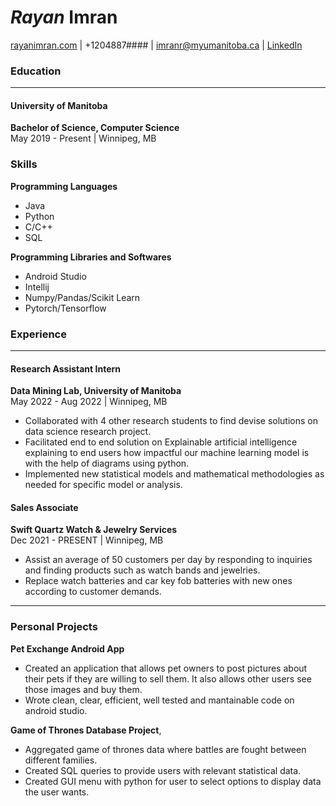 #  *Rayan* Imran

[rayanimran.com](https://rayanimran.github.io/)	| +1204887####	|	imranr@myumanitoba.ca	|	 [LinkedIn](https://www.linkedin.com/in/kam-saiyed-578373178/)
### Education
___
#### University of Manitoba
**Bachelor of Science,	Computer Science** <br />
May 2019 - Present	|	Winnipeg,	MB  <br />

### Skills
**Programming  Languages**<br />
* Java 
* Python
* C/C++
* SQL

**Programming Libraries and
Softwares**<br />
* Android Studio
* Intellij
* Numpy/Pandas/Scikit Learn
* Pytorch/Tensorflow



### Experience
___
#### Research Assistant Intern
**Data Mining Lab, University of Manitoba**<br />
May 2022 - Aug 2022	|	Winnipeg,	MB
* Collaborated with 4 other research students to find devise solutions on data science research project.
* Facilitated end to end solution on Explainable artificial intelligence explaining to end users how impactful our machine learning model is with the help of diagrams using python.
* Implemented new statistical models and mathematical methodologies as needed for specific model or analysis.



####  Sales Associate
**Swift Quartz Watch & Jewelry Services**<br />
Dec 2021 - PRESENT	|	Winnipeg, MB

* Assist an average of 50 customers per day by responding to inquiries and finding products such as watch bands and jewelries.
*  Replace watch batteries and car key fob batteries with new ones according to customer demands.

___
### Personal Projects
**Pet Exchange Android App**
* Created an application that allows pet owners to post pictures about their pets if they are willing to sell them. It also allows other users see those images and buy them.
* Wrote clean, clear, efficient, well tested and mantainable code on android studio.

**Game of Thrones Database Project**,
* Aggregated game of thrones data where battles are fought between different families.
* Created SQL queries to provide users with relevant statistical data.
* Created GUI menu with python for user to select options to display data the user wants.

